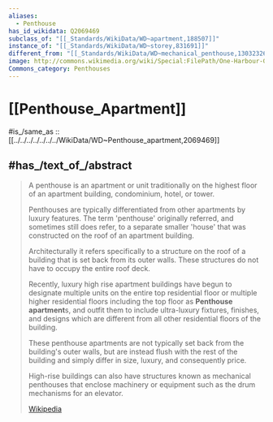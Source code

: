 ```yaml
---
aliases:
  - Penthouse
has_id_wikidata: Q2069469
subclass_of: "[[_Standards/WikiData/WD~apartment,188507]]"
instance_of: "[[_Standards/WikiData/WD~storey,831691]]"
different_from: "[[_Standards/WikiData/WD~mechanical_penthouse,130323264]]"
image: http://commons.wikimedia.org/wiki/Special:FilePath/One-Harbour-Green-Penthouses.jpg
Commons_category: Penthouses
---
```


# [[Penthouse_Apartment]] 

#is_/same_as :: [[../../../../../../../WikiData/WD~Penthouse_apartment,2069469]] 

## #has_/text_of_/abstract 

> A penthouse is an apartment or unit traditionally on the highest floor of an apartment building, condominium, hotel, or tower. 
> 
> Penthouses are typically differentiated from other apartments by luxury features. 
> The term 'penthouse' originally referred, and sometimes still does refer, to 
> a separate smaller 'house' that was constructed on the roof of an apartment building. 
> 
> Architecturally it refers specifically to a structure on the roof of a building 
> that is set back from its outer walls. These structures do not have to occupy the entire roof deck. 
> 
> Recently, luxury high rise apartment buildings have begun 
> to designate multiple units on the entire top residential floor or multiple higher residential floors 
> including the top floor as **Penthouse apartment**s, 
> and outfit them to include ultra-luxury fixtures, finishes, and designs 
> which are different from all other residential floors of the building. 
> 
> These penthouse apartments are not typically set back from the building's outer walls, 
> but are instead flush with the rest of the building and simply differ in size, luxury, and consequently price. 
> 
> High-rise buildings can also have structures known as mechanical penthouses 
> that enclose machinery or equipment such as the drum mechanisms for an elevator.
>
> [Wikipedia](https://en.wikipedia.org/wiki/Penthouse%20apartment) 


